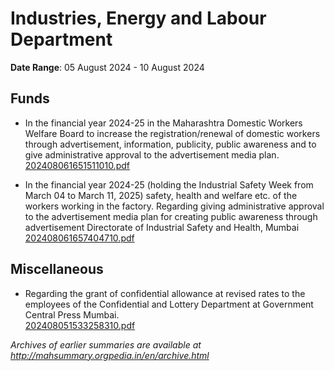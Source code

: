 # Industries, Energy and Labour Department

**Date Range**: 05 August 2024 - 10 August 2024


## Funds
- In the financial year 2024-25 in the Maharashtra Domestic Workers Welfare Board to increase the registration/renewal of domestic workers through advertisement, information, publicity, public awareness and to give administrative approval to the advertisement media plan.\
  [202408061651511010.pdf](https://gr.maharashtra.gov.in/Site/Upload/Government%20Resolutions/English/202408061651511010.pdf)

- In the financial year 2024-25 (holding the Industrial Safety Week from March 04 to March 11, 2025) safety, health and welfare etc. of the workers working in the factory. Regarding giving administrative approval to the advertisement media plan for creating public awareness through advertisement Directorate of Industrial Safety and Health, Mumbai\
  [202408061657404710.pdf](https://gr.maharashtra.gov.in/Site/Upload/Government%20Resolutions/English/202408061657404710.pdf)

## Miscellaneous
- Regarding the grant of confidential allowance at revised rates to the employees of the Confidential and Lottery Department at Government Central Press Mumbai.\
  [202408051533258310.pdf](https://gr.maharashtra.gov.in/Site/Upload/Government%20Resolutions/English/202408051533258310.pdf)


*Archives of earlier summaries are available at http://mahsummary.orgpedia.in/en/archive.html*